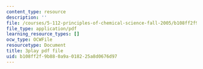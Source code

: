 ```yaml
---
content_type: resource
description: ''
file: /courses/5-112-principles-of-chemical-science-fall-2005/b108ff2f9b880a9a018225a8d0676d97_hjFnG8m6mCc.pdf
file_type: application/pdf
learning_resource_types: []
ocw_type: OCWFile
resourcetype: Document
title: 3play pdf file
uid: b108ff2f-9b88-0a9a-0182-25a8d0676d97
---
```

